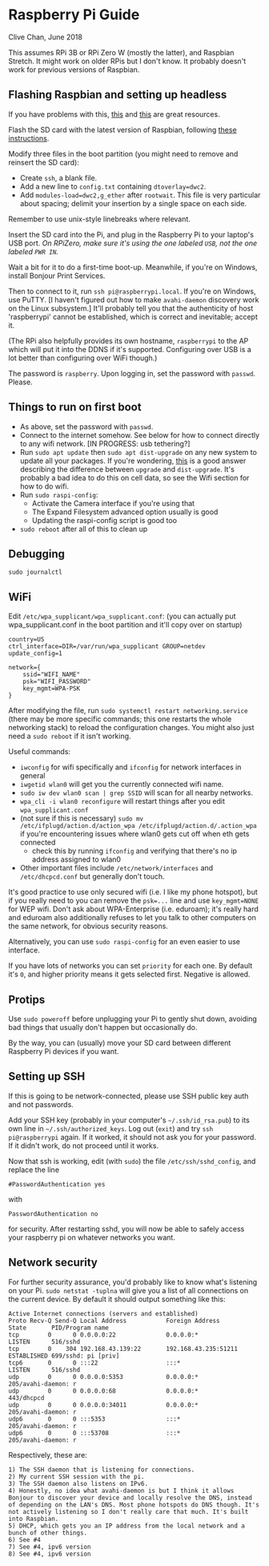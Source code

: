 # Raspberry Pi Guide

Clive Chan, June 2018

This assumes RPi 3B or RPi Zero W (mostly the latter), and Raspbian Stretch.
It might work on older RPis but I don't know. It probably doesn't work for previous versions of Raspbian.

## Flashing Raspbian and setting up headless
If you have problems with this, [this](https://gist.github.com/gbaman/975e2db164b3ca2b51ae11e45e8fd40a)
and [this](https://cdn-learn.adafruit.com/downloads/pdf/turning-your-raspberry-pi-zero-into-a-usb-gadget.pdf)
are great resources.

Flash the SD card with the latest version of Raspbian, following [these instructions](https://www.raspberrypi.org/documentation/installation/installing-images/).

Modify three files in the boot partition (you might need to remove and reinsert the SD card):

- Create `ssh`, a blank file.
- Add a new line to `config.txt` containing `dtoverlay=dwc2`.
- Add `modules-load=dwc2,g_ether` after `rootwait`. This file is very particular about spacing; delimit your insertion by a single space on each side.

Remember to use unix-style linebreaks where relevant.

Insert the SD card into the Pi, and plug in the Raspberry Pi to your laptop's USB port. *On RPiZero, make sure it's using the one labeled `USB`, not the one labeled `PWR IN`.*

Wait a bit for it to do a first-time boot-up. Meanwhile, if you're on Windows, install Bonjour Print Services.

Then to connect to it, run `ssh pi@raspberrypi.local`. If you're on Windows, use PuTTY.
[I haven't figured out how to make `avahi-daemon` discovery work on the Linux subsystem.]
It'll probably tell you that the authenticity of host 'raspberrypi' cannot be established, which is correct and inevitable; accept it.

(The RPi also helpfully provides its own hostname, `raspberrypi` to the AP which will put it into the DDNS if it's supported. Configuring over USB is a lot better than configuring over WiFi though.)

The password is `raspberry`. Upon logging in, set the password with `passwd`. Please.

## Things to run on first boot

- As above, set the password with `passwd`.
- Connect to the internet somehow. See below for how to connect directly to any wifi network. [IN PROGRESS: usb tethering?]
- Run `sudo apt update` then `sudo apt dist-upgrade` on any new system to update all your packages. If you're wondering, [this](https://askubuntu.com/a/226213) is a good answer describing the difference between `upgrade` and `dist-upgrade`. It's probably a bad idea to do this on cell data, so see the Wifi section for how to do wifi.
- Run `sudo raspi-config`:
  - Activate the Camera interface if you're using that
  - The Expand Filesystem advanced option usually is good
  - Updating the raspi-config script is good too
- `sudo reboot` after all of this to clean up

## Debugging

`sudo journalctl`

## WiFi

Edit `/etc/wpa_supplicant/wpa_supplicant.conf`: (you can actually put wpa_supplicant.conf in the boot partition and it'll copy over on startup)

```
country=US
ctrl_interface=DIR=/var/run/wpa_supplicant GROUP=netdev
update_config=1

network={
    ssid="WIFI_NAME"
    psk="WIFI_PASSWORD"
    key_mgmt=WPA-PSK
}
```

After modifying the file, run `sudo systemctl restart networking.service`
(there may be more specific commands; this one restarts the whole networking stack)
to reload the configuration changes. You might also just need a `sudo reboot` if it isn't working.

Useful commands:
- `iwconfig` for wifi specifically and `ifconfig` for network interfaces in general
- `iwgetid wlan0` will get you the currently connected wifi name.
- `sudo iw dev wlan0 scan | grep SSID` will scan for all nearby networks.
- `wpa_cli -i wlan0 reconfigure` will restart things after you edit `wpa_supplicant.conf`
- (not sure if this is necessary) `sudo mv /etc/ifplugd/action.d/action_wpa /etc/ifplugd/action.d/.action_wpa` if you're encountering issues where wlan0 gets cut off when eth gets connected
  - check this by running `ifconfig` and verifying that there's no ip address assigned to wlan0
- Other important files include `/etc/network/interfaces` and `/etc/dhcpcd.conf` but generally don't touch.

It's good practice to use only secured wifi (i.e. I like my phone hotspot), but if you really need to you can remove the `psk=...` line and use `key_mgmt=NONE` for WEP wifi. Don't ask about WPA-Enterprise (i.e. eduroam); it's really hard and eduroam also additionally refuses to let you talk to other computers on the same network, for obvious security reasons.

Alternatively, you can use `sudo raspi-config` for an even easier to use interface.

If you have lots of networks you can set `priority` for each one. By default it's `0`, and higher priority means it gets selected first. Negative is allowed.

## Protips

Use `sudo poweroff` before unplugging your Pi to gently shut down, avoiding bad things that usually don't happen but occasionally do.

By the way, you can (usually) move your SD card between different Raspberry Pi devices if you want.

## Setting up SSH

If this is going to be network-connected, please use SSH public key auth and not passwords.

Add your SSH key (probably in your computer's `~/.ssh/id_rsa.pub`) to its own line in `~/.ssh/authorized_keys`. Log out (`exit`) and try `ssh pi@raspberrypi` again. If it worked, it should not ask you for your password. If it didn't work, do not proceed until it works.

Now that ssh is working, edit (with `sudo`) the file `/etc/ssh/sshd_config`, and replace the line

```
#PasswordAuthentication yes
```

with

```
PasswordAuthentication no
```

for security. After restarting sshd, you will now be able to safely access your raspberry pi on whatever networks you want.

## Network security

For further security assurance, you'd probably like to know what's listening on your Pi. `sudo netstat -tuplna` will give you a list of all connections on the current device. By default it should output something like this:

```
Active Internet connections (servers and established)
Proto Recv-Q Send-Q Local Address           Foreign Address         State       PID/Program name
tcp        0      0 0.0.0.0:22              0.0.0.0:*               LISTEN      516/sshd
tcp        0    304 192.168.43.139:22       192.168.43.235:51211    ESTABLISHED 699/sshd: pi [priv]
tcp6       0      0 :::22                   :::*                    LISTEN      516/sshd
udp        0      0 0.0.0.0:5353            0.0.0.0:*                           205/avahi-daemon: r
udp        0      0 0.0.0.0:68              0.0.0.0:*                           443/dhcpcd
udp        0      0 0.0.0.0:34011           0.0.0.0:*                           205/avahi-daemon: r
udp6       0      0 :::5353                 :::*                                205/avahi-daemon: r
udp6       0      0 :::53708                :::*                                205/avahi-daemon: r
```

Respectively, these are:

```
1) The SSH daemon that is listening for connections.
2) My current SSH session with the pi.
3) The SSH daemon also listens on IPv6.
4) Honestly, no idea what avahi-daemon is but I think it allows Bonjour to discover your device and locally resolve the DNS, instead of depending on the LAN's DNS. Most phone hotspots do DNS though. It's not actively listening so I don't really care that much. It's built into Raspbian.
5) DHCP, which gets you an IP address from the local network and a bunch of other things.
6) See #4
7) See #4, ipv6 version
8) See #4, ipv6 version
```
